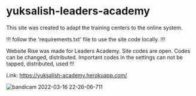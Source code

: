 # yuksalish-leaders-academy
This site was created to adapt the training centers to the online system.

!!! follow the 'requirements.txt' file to use the site code locally. !!!

Website Rise was made for Leaders Academy. Site codes are open. Codes can be changed, distributed.
Important codes in the settings can not be tapped, distributed, used !!! 

Link: https://yuksalish-academy.herokuapp.com/

![bandicam 2022-03-16 22-26-06-711](https://user-images.githubusercontent.com/88030420/158651291-eef452d8-74ec-4cd6-9e25-0bb07307ff93.jpg)
